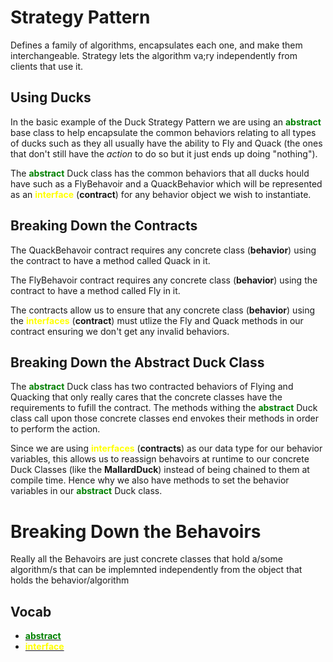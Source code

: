 # Strategy Pattern
Defines a family of algorithms, encapsulates each one, and make them interchangeable. Strategy lets the algorithm va;ry independently from clients that use it.

## Using Ducks
In the basic example of the Duck Strategy Pattern we are using an <span style="color:green">**abstract**</span> base class to help encapsulate the common behaviors relating to all types of ducks such as they all usually have the ability to Fly and Quack (the ones that don't still have the *action* to do so but it just ends up doing "nothing").

The <span style="color:green">**abstract**</span> Duck class has the common behaviors that all ducks hould have such as a FlyBehavoir and a QuackBehavior which will be represented as an <span style="color:yellow">**interface**</span> (**contract**) for any behavior object we wish to instantiate.

## Breaking Down the Contracts
The QuackBehavoir contract requires any concrete class (**behavior**) using the contract to have a method called Quack in it.

The FlyBehavoir contract requires any concrete class (**behavior**) using the contract to have a method called Fly in it.

The contracts allow us to ensure that any concrete class (**behavior**) using the <span style="color:yellow">**interfaces**</span> (**contract**) must utlize the Fly and Quack methods in our contract ensuring we don't get any invalid behaviors.

## Breaking Down the Abstract Duck Class
The <span style="color:green">**abstract**</span> Duck class has two contracted behaviors of Flying and Quacking that only really cares that the concrete classes have the requirements to fufill the contract. The methods withing the <span style="color:green">**abstract**</span> Duck class call upon those concrete classes end envokes their methods in order to perform the action.

Since we are using <span style="color:yellow">**interfaces**</span>  (**contracts**) as our data type for our behavior variables, this allows us to reassign behavoirs at runtime to our concrete Duck Classes (like the **MallardDuck**) instead of being chained to them at compile time. Hence why we also have methods to set the behavior variables in our <span style="color:green">**abstract**</span> Duck class.

# Breaking Down the Behavoirs
Really all the Behavoirs are just concrete classes that hold a/some algorithm/s that can be implemnted independently from the object that holds the behavior/algorithm

## Vocab
- [<span style="color:green">**abstract** </span>](https://learn.microsoft.com/en-us/dotnet/csharp/language-reference/keywords/abstract)
- [<span style="color:yellow">**interface**</span>](https://learn.microsoft.com/en-us/dotnet/csharp/language-reference/keywords/interface)